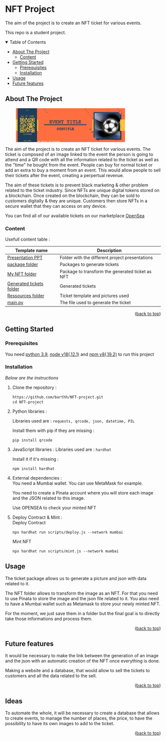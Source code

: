 <a id="readme-top"></a>  

# NFT Project

The aim of the project is to create an NFT ticket for various events.

This repo is a student project.

<!-- TABLE OF CONTENTS -->
<details open>
  <summary>Table of Contents</summary>
  <ul>
    <li>
      <a href="#about-the-project">About The Project</a>
      <ul>
        <li><a href="#content">Content</a></li>
      </ul>
    </li>
    <li>
      <a href="#getting-started">Getting Started</a>
      <ul>
        <li><a href="#prerequisites">Prerequisites</a></li>
        <li><a href="#installation">Installation</a></li>
      </ul>
    </li>
    <li><a href="#usage">Usage</a></li>
    <li><a href="#future-features">Future features</a></li>
  </ul>
</details>



<!-- ABOUT THE PROJECT -->
## About The Project

<p align="center" style="width: 100%; display: flex; justify-content: space-between;">
  <img src="./ressources/template/final.png" style="width: 70%; margin-left: 7%; height:auto;" />
</p>

The aim of the project is to create an NFT ticket for various events. The ticket is composed of an image linked to the event the person is going to attend and a QR code with all the information related to the ticket as well as the "time" he bought from the event. People can buy for normal ticket or add an extra to buy a moment from an event. This would allow people to sell their tickets after the event, creating a perpertual revenue.

The aim of these tickets is to prevent black marketing & other problem related to the ticket industry. Since NFTs are unique digital tokens stored on a blockchain. Once created on the blockchain, they can be sold to customers digitally & they are unique. Customers then store NFTs in a secure wallet that they can access on any device.

You can find all of our available tickets on our marketplace [OpenSea](https://testnets.opensea.io/Ticket_Event_NFT)

### Content

Usefull content table :

| Template name | Description |
| ------------- | ----------- |
| [Presentation PPT](./Presentation_PPT/) | Folder with the different project presentations |
| [package folder](./package/) | Packages to generate tickets |
| [My NFT folder](./my-nft/) | Package to transform the generated ticket as NFT |
| [Generated tickets folder](./package/) | Generated tickets |
| [Ressources folder](./ressources/) | Ticket template and pictures used |
| [main.py](./main.py) |  The file used to generate the ticket |


<p align="right">(<a href="#readme-top">back to top</a>)</p>



<!-- GETTING STARTED -->
## Getting Started

### Prerequisites

You need [python 3.9](https://docs.python.org/3.9/), [node v18(.12.1)](https://nodejs.org/en/docs/) and [npm v8(.19.2)](https://docs.npmjs.com/) to run this project

### Installation

_Below are the instructions_

1. Clone the repository :
    ```
    https://github.com/barthh/NFT-project.git
    cd NFT-project
    ```
    
2. Python libraries :
    
    Libraries used are :
    ```requests, qrcode, json, datetime, PIL```
    
    Install them with pip if they are missing : 
    
    ```
    pip install qrcode
    ```
3. JavaScript libraries :
    Libraries used are : ```hardhat```
    
    Install it if it's missing :
    ```
    npm install hardhat
    ```
    
4. External dependencies :<br>
    You need a Mumbai wallet. You can use MetaMask for example.
    
    You need to create a Pinata account where you will store each image and the       JSON related to this image.
    
    Use OPENSEA to check your minted NFT
    
    
6. Deploy Contract & Mint :<br>
    Deploy Contract
    ```
    npx hardhat run scripts/deploy.js --network mumbai
    ```
    
    Mint NFT
    ```
    npx hardhat run scripts/mint.js --network mumbai
    ```
    
    
<!-- USAGE EXAMPLES -->
## Usage

The ticket package allows us to generate a picture and json with data related to it. 

The NFT folder allows to transform the image as an NFT. For that you need to use Pinata to store the image and the json file related to it. You also need to have a Mumbai wallet such as Metamask to store your newly minted NFT.

For the moment, we just save them in a folder but the final goal is to directly take those informations and process them.

<p align="right">(<a href="#readme-top">back to top</a>)</p>

## Future features

It would be necessary to make the link between the generation of an image and the json with an automatic creation of the NFT once everything is done.

Making a website and a database, that would allow to sell the tickets to customers and all the data related to the sell.


<p align="right">(<a href="#readme-top">back to top</a>)</p>

## Ideas

To automate the whole, it will be necessary to create a database that allows to create events, to manage the number of places, the price, to have the possibility to have its own images to add to the ticket.

<p align="right">(<a href="#readme-top">back to top</a>)</p>
